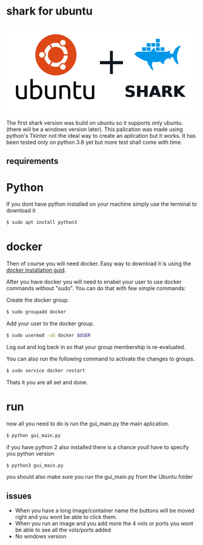 # shark for ubuntu
 
![Alt text](https://github.com/gavriel200/docker_gui/blob/master/Ubuntu/images/ubuntu_shark.png)

The first shark version was build on ubuntu so it supports only ubuntu. (there wiil be a windows version later).
This palication was made using python's Tkinter not the ideal way to create an aplication but it works.
It has been tested only on python 3.8 yet but more test shall come with time.

## requirements

# Python
If you dont have python installed on your machine simply use the terminal to download it

```bash
$ sudo apt install python3
```
# docker

Then of course you will need docker.
Easy way to download it is using the [docker installation guid](https://docs.docker.com/engine/install/ubuntu/).

After you have docker you will need to enabel your user to use docker commands without "sudo".
You can do that with few simple commands:

Create the docker group.

```bash
$ sudo groupadd docker
```

Add your user to the docker group.

```bash
$ sudo usermod -aG docker $USER
```
Log out and log back in so that your group membership is re-evaluated.

You can also run the following command to activate the changes to groups.

```bash
$ sudo service docker restart
```
Thats it you are all set and done.

# run

now all you need to do is run the gui_main.py the main aplication.

```bash
$ python gui_main.py
```

if you have python 2 also installed there is a chance youll have to specify you python version

```bash
$ python3 gui_main.py
```
you should also make sure you run the gui_main.py from the Ubuntu folder

## issues
* When you have a long image/container name the buttons will be moved right and you wont be able to click them.
* When you run an image and you add more the 4 vols or ports you wont be able to see all the vols/ports added
* No windows version